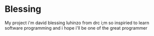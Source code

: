 # Blessing
My project
i'm david blessing luhinzo from drc
i;m so inspiried to learn software programming and i hope i'll be one of the great programmer 

